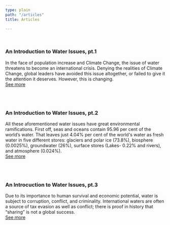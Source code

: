 ```yaml
---
type: plain
path: "/articles"
title: Articles

---
```

<br />

<div class="row">

<h3>An Introduction to Water Issues, pt.1</h3>

<p>In the face of population increase and Climate Change, the issue of water threatens to become an international crisis. Denying the realities of Climate Change, global leaders have avoided this issue altogether, or failed to give it the attention it deserves. However, this is changing. <br /> <a href="https://medium.com/ilymun-2020-theme-water-a-thirst-for-change/an-introduction-to-water-issues-pt-1-5b27fe3ebc77">See more</a></p>

<br /><br />

<h3>An Introduction to Water Issues, pt.2</h3>

<p>All these aforementioned water issues have great environmental ramifications. First off, seas and oceans contain 95.96 per cent of the world’s water. That leaves just 4.04% per cent of the world's water as fresh water in five different stores: glaciers and polar ice (73.8%), biosphere (0.0025%), groundwater (26%), surface stores (Lakes- 0.22% and rivers), and atmosphere (0.024%). <br /><a href="https://medium.com/ilymun-2020-theme-water-a-thirst-fir-change/an-introduction-to-water-issues-pt-2-cc66b5d50f86">See more</a></p>

<br /><br />

<h3>An Introcuction to Water Issues, pt.3</h3>

<p>Due to its importance to human survival and economic potential, water is subject to corruption, conflict, and criminality. International waters are often a source of tax evasion as well as conflict; there is proof in history that “sharing” is not a global success. <br /><a href="https://medium.com/ilymun-2020-theme-water-a-thirst-for-change/an-introduction-to-water-issues-pt-3-861ec90436f4">See more</a></p>

</div>